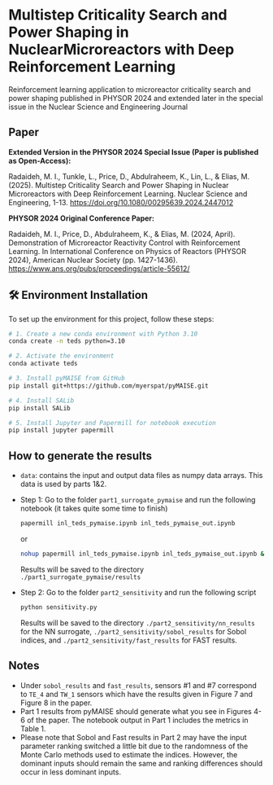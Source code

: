 # Multistep Criticality Search and Power Shaping in NuclearMicroreactors with Deep Reinforcement Learning
Reinforcement learning application to microreactor criticality search and power shaping published in PHYSOR 2024 and extended later in the special issue in the Nuclear Science and Engineering Journal 

## Paper

**Extended Version in the PHYSOR 2024 Special Issue (Paper is published as Open-Access):**

Radaideh, M. I., Tunkle, L., Price, D., Abdulraheem, K., Lin, L., & Elias, M. (2025). Multistep Criticality Search and Power Shaping in Nuclear Microreactors with Deep Reinforcement Learning. Nuclear Science and Engineering, 1-13. https://doi.org/10.1080/00295639.2024.2447012

**PHYSOR 2024 Original Conference Paper:** 

Radaideh, M. I., Price, D., Abdulraheem, K., & Elias, M. (2024, April). Demonstration of Microreactor Reactivity Control with Reinforcement Learning. In International Conference on Physics of Reactors (PHYSOR 2024), American Nuclear Society (pp. 1427-1436). https://www.ans.org/pubs/proceedings/article-55612/

## 🛠️ Environment Installation

To set up the environment for this project, follow these steps:

```bash
# 1. Create a new conda environment with Python 3.10
conda create -n teds python=3.10

# 2. Activate the environment
conda activate teds

# 3. Install pyMAISE from GitHub
pip install git+https://github.com/myerspat/pyMAISE.git

# 4. Install SALib
pip install SALib

# 5. Install Jupyter and Papermill for notebook execution
pip install jupyter papermill

```

## How to generate the results

- `data`: contains the input and output data files as numpy data arrays. This data is used by parts 1&2.  

- Step 1: Go to the folder `part1_surrogate_pymaise` and run the following notebook (it takes quite some time to finish)

  ```bash
  papermill inl_teds_pymaise.ipynb inl_teds_pymaise_out.ipynb
  ```
  or
  ```bash
  nohup papermill inl_teds_pymaise.ipynb inl_teds_pymaise_out.ipynb &
  ```
  
  Results will be saved to the directory `./part1_surrogate_pymaise/results`

- Step 2: Go to the folder `part2_sensitivity` and run the following script
  
  ```bash
  python sensitivity.py
  ```
  Results will be saved to the directory `./part2_sensitivity/nn_results` for the NN surrogate, `./part2_sensitivity/sobol_results` for Sobol indices, and `./part2_sensitivity/fast_results` for FAST results.

## Notes 
  - Under `sobol_results` and `fast_results`, sensors #1 and #7 correspond to `TE_4` and `TW_1` sensors which have the results given in Figure 7 and Figure 8 in the paper.
  - Part 1 results from pyMAISE should generate what you see in Figures 4-6 of the paper. The notebook output in Part 1 includes the metrics in Table 1.   
  - Please note that Sobol and Fast results in Part 2 may have the input parameter ranking switched a little bit due to the randomness of the Monte Carlo methods used to estimate the indices. However, the dominant inputs should remain the same and ranking differences should occur in less dominant inputs. 


